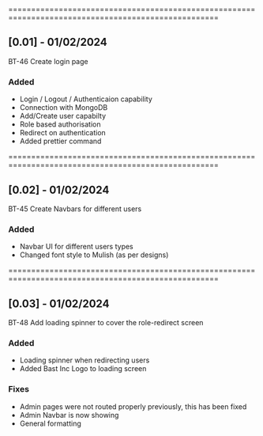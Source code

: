 ====================================================================================================

## [0.01] - 01/02/2024

BT-46 Create login page

### Added

- Login / Logout / Authenticaion capability
- Connection with MongoDB
- Add/Create user capabilty
- Role based authorisation
- Redirect on authentication
- Added prettier command

====================================================================================================

## [0.02] - 01/02/2024

BT-45 Create Navbars for different users

### Added

- Navbar UI for different users types
- Changed font style to Mulish (as per designs)

====================================================================================================

## [0.03] - 01/02/2024

BT-48 Add loading spinner to cover the role-redirect screen

### Added

- Loading spinner when redirecting users
- Added Bast Inc Logo to loading screen

### Fixes

- Admin pages were not routed properly previously, this has been fixed
- Admin Navbar is now showing
- General formatting
